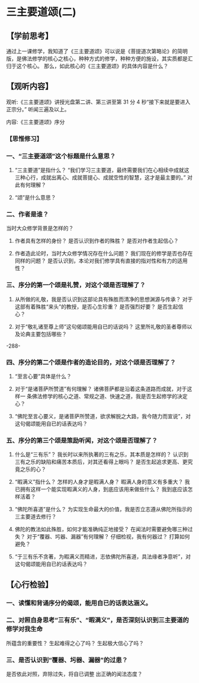 
# 三主要道颂(二)

## 【学前思考】

通过上一课修学，我知道了《三主要道颂》可以说是《菩提道次第略论》的简明版，是佛法修学的核心之核心，种种方式的修学，种种方便的施设，其实质都是汇归于这个核心。
那么，如此核心的《三主要道颂》的具体内容是什么？

## 【观听内容】

观听:《三主要道颂》讲授光盘第二讲、第三讲至第 31 分 4 秒“接下来就是要进入正宗分。”
听闻三遍及以上。

内容:《三主要道颂》序分

### 【思惟修习】

### 一、“三主要道颂”这个标题是什么意思？

1. “三主要道”是指什么？
   “我们学习三主要道，最终需要我们在心相续中成就这三种心行，成就出离心、成就菩提心、成就空性的智慧，这才是最主要的。”
   对此有何理解？

2. “颂”是什么意思？

### 二、作者是谁？

当时大众修学背景是怎样的？

1. 作者具有怎样的身份？
   是否认识到作者的殊胜？
   是否对作者生起信心？

2. 作者造此论时，当时大众修学情况存在什么问题？
   我们现在的修学是否也存在同样的问题？
   是否认识到，本论对我们修学具有直接的指对性和有力的适用性？

### 三、序分的第一个颂是礼赞，对这个颂是否理解了？

1. 从所做的礼敬，我是否认识到这部论具有殊胜而清净的思想渊源与传承？
   对于这部有着殊胜“来头”的教授，是否心生珍重？
   是否强烈好要？
   是否生起信心？

2. 对于“敬礼诸至尊上师”这句偈颂能用自已的话说吗？
   这里所礼敬的圣者尊师以及论典主要包括哪些？

-288-

### 四、序分的第二个颂是作者的造论目的，对这个颂是否理解了？

1. “至言心要”具体是什么？

2. 对于“是诸菩萨所赞道”有何理解？
   诸佛菩萨都是沿着这条道路而成就，对于这样一
   条佛法修学的核心之道、常规之道、快速之道，我是否生起修学的决定心？

3. “佛陀至言心要义，是诸菩萨所赞道，欲求解脱之大路，我今随力而宣说”，对这句偈颂能用自已的话表达吗？

### 五、序分的第三个颂是策励听闻，对这个颂是否理解了？

1. 什么是“三有乐”？
   我长时以来所执著的三有之乐，其本质是怎样的？
   认识到三有之乐的缺陷和痛苦本质后，对其还看得上眼吗？
   是否生起追求更高、更究竟之乐的心？

2. “暇满义”指什么？
   怎样的人身才是暇满人身？
   暇满人身的意义有多重大？
   我已拥有这样一个能实现暇满义的人身，到底应该用来做些什么？
   我到底应该怎样活着？

3. “佛陀所喜道”是什么？
   为实现生命最大的价值，我是否立志遵从佛陀所指示的三主要道去修行？

4. 佛陀的教法如此殊胜，如何才能准确纯正地接受？
   在闻法时需要避免哪三种过失？
   对于“覆器、圬器、漏器”有何理解？
   仔细检视，我有何器过？
   打算如何避免？

5. “于三有乐不贪著，为暇满义而精进，志依佛陀所喜道，具法缘者净意听”，对这句偈颂能用自已的话表达吗？

## 【心行检验】

### 一、读懂和背诵序分的偈颂，能用自已的话表达涵义。

### 二、对照自身思考“三有乐”、“暇满义”，是否深刻认识到三主要道的修学对我生命

所蕴含的重要性？
生起难得之心了吗？
生起极大信心了吗？

### 三、是否认识到“覆器、圬器、漏器”的过患？

是否依此对照，弃除过失，将自已调整
出正确的闻法态度？
